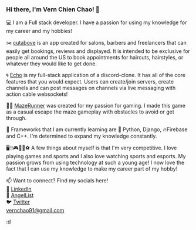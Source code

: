 ### Hi there, I'm Vern Chien Chao! 👋
💻 I am a Full stack developer. I have a passion for using my knowledge for my career and my hobbies!

✂️ [cutabove](https://pacific-sea-61217.herokuapp.com/#/) is an app created for salons, barbers and freelancers that can easily get bookings, reviews and displayed. It is intended to be exclusive for people all around the US to book appointments for haircuts, hairstyles, or whatever they would like to get done.

🌀 [Echo](https://echo-discordclone.herokuapp.com/#/) is my full-stack application of a discord-clone. It has all of the core features that you would expect. Users can create/join servers, create channels and can post messages on channels via live messaging with action cable websockets!

🏃‍♂️ [MazeRunner](https://vernchao91.github.io/Maze_Runner/) was created for my passion for gaming. I made this game as a casual escape the maze gameplay with obstacles to avoid or get through.

🌱 Frameworks that I am currently learning are 🐍 Python, Django, 🔥Firebase and  C++. I'm determined to expand my knowledge constantly.

🖥🖱️🎮🏀🏈⚽ A few things about myself is that I'm very competitive. I love playing games and sports and I also love watching sports and esports. My passion grows from using technology at such a young age! I now love the fact that I can use my knowledge to make my career part of my hobby!

📫 Want to connect? Find my socials here!
<br>
🔗 [LinkedIn](www.linkedin.com/in/vern-chao-a8201a1ba)
<br>
👼 [AngelList](www.angel.co/u/vern-chien-chao)
<br>
🐦 [Twitter](www.twitter.com/vernchao91)
<br>
vernchao91@gmail.com

:d
<!--
**vernchao91/vernchao91** is a ✨ _special_ ✨ repository because its `README.md` (this file) appears on your GitHub profile.

Here are some ideas to get you started:

- 🔭 I’m currently working on ...
- 🌱 I’m currently learning ...
- 👯 I’m looking to collaborate on ...
- 🤔 I’m looking for help with ...
- 💬 Ask me about ...
- 📫 How to reach me: ...
- 😄 Pronouns: ...
- ⚡ Fun fact: ...
-->
